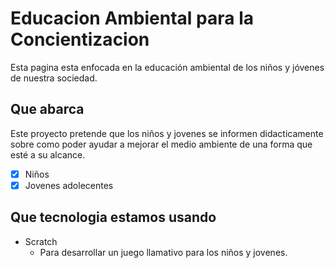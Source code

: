 # Educacion Ambiental para la Concientizacion
Esta pagina esta enfocada en la educación ambiental de los niños y jóvenes de nuestra sociedad.

## Que abarca
Este proyecto pretende que los niños y jovenes se informen didacticamente sobre como poder ayudar a mejorar el medio ambiente de una forma que esté a su alcance. 
* [x] Niños
* [x] Jovenes adolecentes

## Que tecnologia estamos usando
* Scratch
  * Para desarrollar un juego llamativo para los niños y jovenes. 
